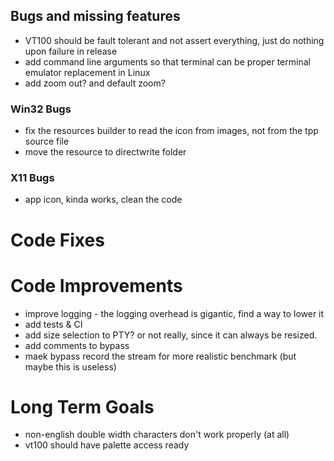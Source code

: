 ﻿## Bugs and missing features

- VT100 should be fault tolerant and not assert everything, just do nothing upon failure in release
- add command line arguments so that terminal can be proper terminal emulator replacement in Linux
- add zoom out? and default zoom? 

### Win32 Bugs

- fix the resources builder to read the icon from images, not from the tpp source file
- move the resource to directwrite folder

### X11 Bugs

- app icon, kinda works, clean the code

# Code Fixes

# Code Improvements 

- improve logging - the logging overhead is gigantic, find a way to lower it
- add tests & CI
- add size selection to PTY? or not really, since it can always be resized. 
- add comments to bypass
- maek bypass record the stream for more realistic benchmark (but maybe this is useless)

# Long Term Goals

- non-english double width characters don't work properly (at all)
- vt100 should have palette access ready
